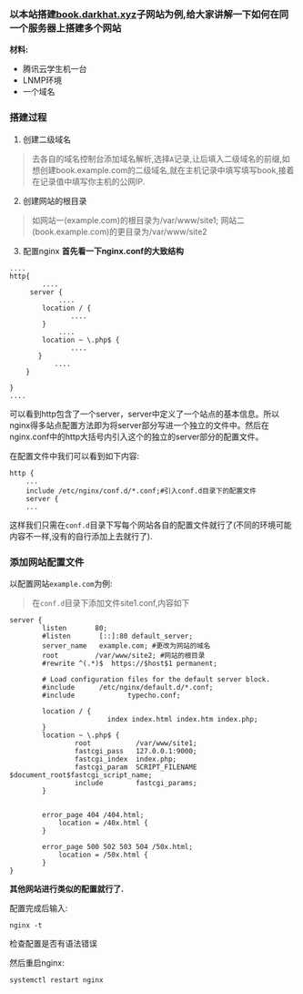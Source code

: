 ### 以本站搭建[book.darkhat.xyz](https://book.darkhat.xyz)子网站为例,给大家讲解一下如何在同一个服务器上搭建多个网站

**材料:**
* 腾讯云学生机一台
* LNMP环境
* 一个域名

### 搭建过程
1. 创建二级域名
> 去各自的域名控制台添加域名解析,选择`A`记录,让后填入二级域名的前缀,如想创建book.example.com的二级域名,就在主机记录中填写填写book,接着在记录值中填写你主机的公网IP.

2. 创建网站的根目录
> 如网站一(example.com)的根目录为/var/www/site1; 网站二(book.example.com)的更目录为/var/www/site2

3. 配置nginx
**首先看一下nginx.conf的大致结构**
```
....
http{
        ....
     server {
            ....
        location / {
               ....
        }
            ....
        location ~ \.php$ {
               ....
       }
           ....
    }

}
....
```
可以看到http包含了一个server，server中定义了一个站点的基本信息。所以nginx得多站点配置方法即为将server部分写进一个独立的文件中。然后在nginx.conf中的http大括号内引入这个的独立的server部分的配置文件。

在配置文件中我们可以看到如下内容:
```
http {
    ...
    include /etc/nginx/conf.d/*.conf;#引入conf.d目录下的配置文件
    server {
    ...
```
这样我们只需在`conf.d`目录下写每个网站各自的配置文件就行了(不同的环境可能内容不一样,没有的自行添加上去就行了).

### 添加网站配置文件
以配置网站`example.com`为例:
> 在`conf.d`目录下添加文件site1.conf,内容如下

```
server {
        listen       80;
        #listen       [::]:80 default_server;
        server_name   example.com; #更改为网站的域名
        root         /var/www/site2; #网站的根目录
        #rewrite ^(.*)$  https://$host$1 permanent;

        # Load configuration files for the default server block.
        #include      /etc/nginx/default.d/*.conf;
        #include             typecho.conf;

        location / {
                        index index.html index.htm index.php;
        }
        location ~ \.php$ {
                root           /var/www/site1;
                fastcgi_pass   127.0.0.1:9000;
                fastcgi_index  index.php;
                fastcgi_param  SCRIPT_FILENAME  $document_root$fastcgi_script_name;
                include        fastcgi_params;
        }


        error_page 404 /404.html;
            location = /40x.html {
        }

        error_page 500 502 503 504 /50x.html;
            location = /50x.html {
        }
}

```
**其他网站进行类似的配置就行了.**

配置完成后输入:
``` shell
nginx -t
```
检查配置是否有语法错误

然后重启nginx:
``` shell
systemctl restart nginx
```

